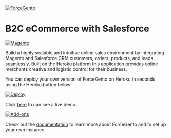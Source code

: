 [![ForceGento](http://technomile.github.io/img/forcegento_github.gif)](http://www.technomile.com/industries/retail/forcegento)
# B2C eCommerce with Salesforce

[![Magento](http://www.technomile.com/wp-content/uploads/2015/09/sm.jpg)](http://www.technomile.com/industries/retail/forcegento)

Build a highly scalable and intuitive online sales environment by integrating Magento and Salesforce CRM customers, orders, products, and leads seamlessly. Built on the Heroku platform this application provides online merchants creative and logistic control for their business.

You can deploy your own version of ForceGento on Heroku in seconds using the Heroku button below:

[![Deploy](https://www.herokucdn.com/deploy/button.png)](https://heroku.com/deploy?template=https://github.com/wusiuwai/B2C-Ecommerce-on-Salesforce-Heroku)

Click [here](http://heroku-magento-salesforce.herokuapp.com/) to can see a live demo.

[![Add-ons](http://technomile.github.io/img/forcegento_addons.png)](http://www.technomile.com/industries/retail/forcegento)

Check out the [documentation](http://technomile.github.io/forcegento/) to learn more about ForceGento and to set up your own instance.
